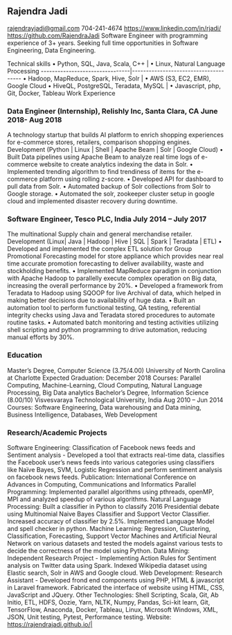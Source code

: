 ## Rajendra Jadi  
rajendrayjadi@gmail.com 704-241-4674 https://www.linkedin.com/in/rjadi/ https://github.com/RajendraJadi
Software Engineer with programming experience of 3+ years. Seeking full time opportunities in Software Engineering, Data Engineering.

Technical skills
• Python, SQL, Java, Scala, C++ | • Linux, Natural Language Processing
--------------------------------|--------------------------------------
• Hadoop, MapReduce, Spark, Hive, Solr | • AWS (S3, EC2, EMR), Google Cloud
• HiveQL, PostgreSQL, Teradata, MySQL | • Javascript, php, Git, Docker, Tableau Work Experience

### Data Engineer (Internship), Relishly Inc, Santa Clara, CA June 2018- Aug 2018
A technology startup that builds AI platform to enrich shopping experiences for e-commerce stores, retailers, comparison shopping engines.
Development (Python | Linux | Shell | Apache Beam | Solr | Google Cloud)
• Built Data pipelines using Apache Beam to analyze real time logs of e-commerce website to create analytics indexing the data in Solr.
• Implemented trending algorithm to find trendiness of items for the e-commerce platform using rolling z-score.
• Developed API for dashboard to pull data from Solr.
• Automated backup of Solr collections from Solr to Google storage.
• Automated the solr, zookeeper cluster setup in google cloud and implemented disaster recovery during downtime.

### Software Engineer, Tesco PLC, India July 2014 – July 2017
The multinational Supply chain and general merchandise retailer.
Development (Linux| Java | Hadoop | Hive | SQL | Spark | Teradata | ETL)
• Developed and implemented the complex ETL solution for Group Promotional Forecasting model for store appliance which provides near real time accurate promotion forecasting to deliver availability, waste and stockholding benefits.
• Implemented MapReduce paradigm in conjunction with Apache Hadoop to parallelly execute complex operation on Big data, increasing the overall performance by 20%.
• Developed a framework from Teradata to Hadoop using SQOOP for live Archival of data, which helped in making better decisions due to availability of huge data.
• Built an automation tool to perform functional testing, QA testing, referential integrity checks using Java and Teradata stored procedures to automate routine tasks.
• Automated batch monitoring and testing activities utilizing shell scripting and python programming to drive automation, reducing manual efforts by 30%.

### Education
Master’s Degree, Computer Science (3.75/4.00) University of North Carolina at Charlotte Expected Graduation: December 2018
Courses: Parallel Computing, Machine-Learning, Cloud Computing, Natural Language Processing, Big Data analytics
Bachelor’s Degree, Information Science (8.00/10) Visvesvaraya Technological University, India Aug 2010 – Jun 2014
Courses: Software Engineering, Data warehousing and Data mining, Business Intelligence, Databases, Web Development 

### Research/Academic Projects
Software Engineering: Classification of Facebook news feeds and Sentiment analysis - Developed a tool that extracts real-time data, classifies the Facebook user’s news feeds into various categories using classifiers like Naïve Bayes, SVM, Logistic Regression and perform sentiment analysis on facebook news feeds. Publication: International Conference on Advances in Computing, Communications and Informatics
Parallel Programming: Implemented parallel algorithms using pthreads, openMP, MPI and analyzed speedup of various algorithms.
Natural Language Processing: Built a classifier in Python to classify 2016 Presidential debate using Multinomial Naive Bayes Classifier and Support Vector Classifier. Increased accuracy of classifier by 2.5%. Implemented Language Model and spell checker in python.
Machine Learning: Regression, Clustering, Classification, Forecasting, Support Vector Machines and Artificial Neural Network on various datasets and tested the models against various tests to decide the correctness of the model using Python.
Data Mining: Independent Research Project - Implementing Action Rules for Sentiment analysis on Twitter data using Spark.
Indexed Wikipedia dataset using Elastic search, Solr in AWS and Google cloud.
Web Development: Research Assistant - Developed frond end components using PHP, HTML & javascript in Laravel framework. Fabricated the interface of website using HTML, CSS, JavaScript and JQuery.
Other Technologies: Shell Scripting, Scala, Git, Ab Initio, ETL, HDFS, Oozie, Yarn, NLTK, Numpy, Pandas, Sci-kit learn, Git, TensorFlow, Anaconda, Docker, Tableau, Linux, Microsoft Windows, XML, JSON, Unit testing, Pytest, Performance testing.
Website: https://rajendrajadi.github.io/|
